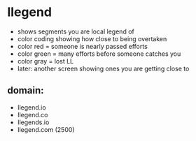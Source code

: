 # llegend
  - shows segments you are local legend of
  - color coding showing how close to being overtaken
  - color red = someone is nearly passed efforts
  - color green = many efforts before someone catches you
  - color gray = lost LL
  - later: another screen showing ones you are getting close to


## domain:
- llegend.io
- llegend.co
- llegends.io
- llegend.com (2500)
